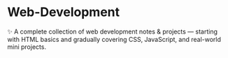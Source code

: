 # Web-Development
✨ A complete collection of web development notes &amp; projects — starting with HTML basics and gradually covering CSS, JavaScript, and real-world mini projects.
